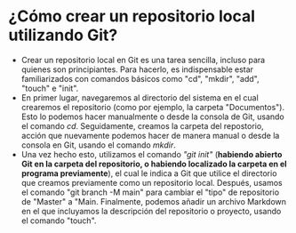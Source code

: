 # **¿Cómo crear un repositorio local utilizando Git?**

- Crear un repositorio local en Git es una tarea sencilla, incluso para quienes son principiantes. Para hacerlo, es indispensable estar familiarizados con comandos básicos como "cd", "mkdir", "add", "touch" e "init". 
- En primer lugar, navegaremos al directorio del sistema en el cual crearemos el repositorio (como por ejemplo, la carpeta "Documentos"). Esto lo podemos hacer manualmente o desde la consola de Git, usando el comando *cd*. Seguidamente, creamos la carpeta del repostorio, acción que nuevamente podemos hacer de manera manual o desde la consola en Git, usando el comando *mkdir*.
- Una vez hecho esto, utilizamos el comando *"git init"* (**habiendo abierto Git en la carpeta del repositorio, o habiendo localizado la carpeta en el programa previamente**), el cual le indica a Git que utilice el directorio que creamos previamente como un repositorio local. Después, usamos el comando "git branch -M main" para cambiar el "tipo" de repositorio de "Master" a "Main. Finalmente, podemos añadir un archivo Markdown en el que incluyamos la descripción del repositorio o proyecto, usando el comando "touch".


